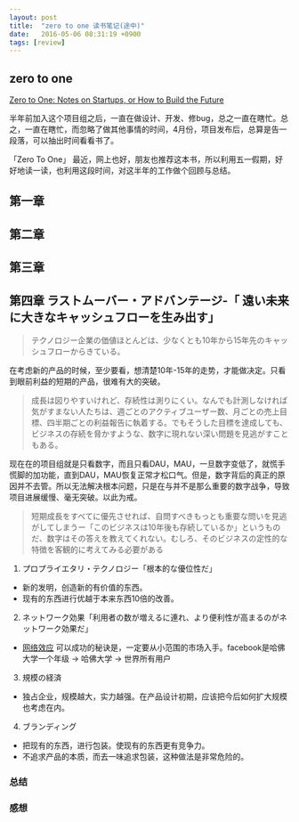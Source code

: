 ```yaml
---
layout: post
title:  "zero to one 读书笔记(途中)"
date:   2016-05-06 08:31:19 +0900
tags: [review]
---
```


## zero to one
[Zero to One: Notes on Startups, or How to Build the Future][zerotoone-link]

半年前加入这个项目组之后，一直在做设计、开发、修bug，总之一直在瞎忙。总之，一直在瞎忙，而忽略了做其他事情的时间，4月份，项目发布后，总算是告一段落，可以抽出时间看看书了。

「Zero To One」
最近，网上也好，朋友也推荐这本书，所以利用五一假期，好好地读一读，也利用这段时间，对这半年的工作做个回顾与总结。

## 第一章

## 第二章

## 第三章

## 第四章 ラストムーバー・アドバンテージ-「 遠い未来に大きなキャッシュフローを生み出す」

>テクノロジー企業の価値ほとんどは、少なくとも10年から15年先のキャッシュフローからきている。

在考虑新的产品的时候，至少要看，想清楚10年-15年的走势，才能做决定。只看到眼前利益的短期的产品，很难有大的突破。


>成長は図りやすいけれど、存続性は測りにくい。なんでも計測しなければ気がすまない人たちは、週ごとのアクティブユーザー数、月ごとの売上目標、四半期ごとの利益報告に執着する。でもそうした目標を達成しても、ビジネスの存続を脅かすような、数字に現れない深い問題を見逃がすこともある。

现在在的项目组就是只看数字，而且只看DAU，MAU，一旦数字变低了，就慌手慌脚的加功能，直到DAU，MAU恢复正常才松口气。但是，数字背后的真正的原因并不去管。所以无法解决根本问题，只是在与并不是那么重要的数字战争，导致项目进展缓慢、毫无突破。以此为戒。


>短期成長をすべてに優先させれば、自問すべきもっとも重要な問いを見逃がしてしまうー「このビジネスは10年後も存続しているか」というものだ、数字はその答えを教えてくれない。むしろ、そのビジネスの定性的な特徴を客観的に考えてみる必要がある

1. プロプライエタリ・テクノロジー「根本的な優位性だ」
* 新的发明，创造新的有价值的东西。
* 现有的东西进行优越于本来东西10倍的改善。
2. ネットワーク効果「利用者の数が増えるに連れ、より便利性が高まるのがネットワーク効果だ」
* [网络效应][network-effect-link] 可以成功的秘诀是，一定要从小范围的市场入手。facebook是哈佛大学一个年级 -> 哈佛大学 -> 世界所有用户
3. 規模の経済
* 独占企业，规模越大，实力越强。在产品设计初期，应该把今后如何扩大规模也考虑在内。
4. ブランディング
* 把现有的东西，进行包装。使现有的东西更有竞争力。
* 不追求产品的本质，而去一味追求包装，这种做法是非常危险的。

### 总结

### 感想

[zerotoone-link]:http://www.amazon.co.jp/%E3%82%BC%E3%83%AD%E3%83%BB%E3%83%88%E3%82%A5%E3%83%BB%E3%83%AF%E3%83%B3%E2%80%95%E5%90%9B%E3%81%AF%E3%82%BC%E3%83%AD%E3%81%8B%E3%82%89%E4%BD%95%E3%82%92%E7%94%9F%E3%81%BF%E5%87%BA%E3%81%9B%E3%82%8B%E3%81%8B-%E3%83%94%E3%83%BC%E3%82%BF%E3%83%BC%E3%83%BB%E3%83%86%E3%82%A3%E3%83%BC%E3%83%AB/dp/4140816589
[network-effect-link]:https://zh.wikipedia.org/wiki/%E7%BD%91%E7%BB%9C%E5%A4%96%E9%83%A8%E6%80%A7
